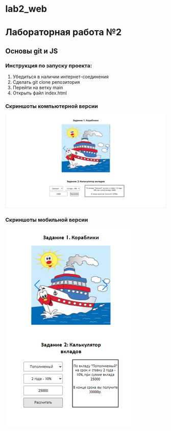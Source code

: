 # lab2_web
# Лабораторная работа №2
## Основы git и JS

### Инструкция по запуску проекта:
1) Убедиться в наличии интернет-соединения
2) Сделать git clone репозитория
3) Перейти на ветку main
4) Открыть файл index.html

### Скриншоты компьютерной версии
![alt Скриншот 1 PC](img/pc_1.png)

### Скриншоты мобильной версии
![alt Скриншот 2 Mobile](img/mobile_1.png)
